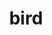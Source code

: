 ---
category: 4-letters
denotation: null
name: bird
reference_link: https://www.etymonline.com/word/bird
root_language: null
root_name: null
title: bird
type: free
word_sums:
- respelling: bird
  sum: 'Bird + '
---